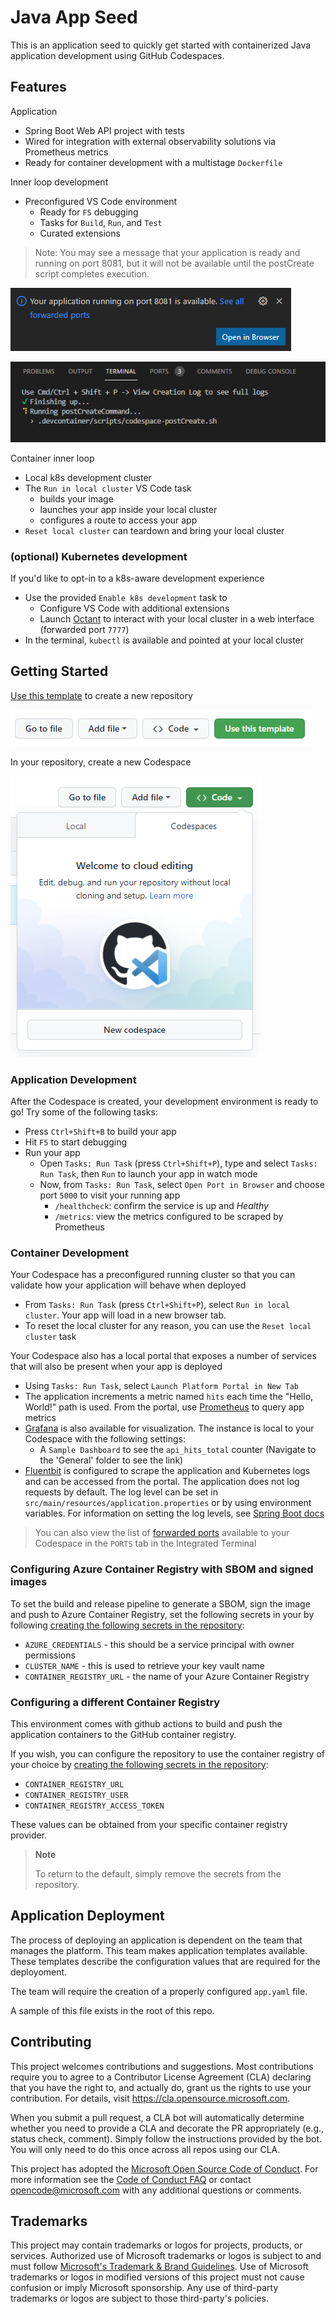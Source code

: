 # Java App Seed

This is an application seed to quickly get started with containerized Java application development using GitHub Codespaces.

## Features

Application

- Spring Boot Web API project with tests
- Wired for integration with external observability solutions via Prometheus metrics
- Ready for container development with a multistage `Dockerfile`

Inner loop development

- Preconfigured VS Code environment
  - Ready for `F5` debugging
  - Tasks for `Build`, `Run`, and `Test`
  - Curated extensions

> Note: You may see a message that your application is ready and running on port 8081, but it will not be available until the postCreate script completes execution.

![Running...](docs/running.png)

![Post Create](docs/post-create.png)

Container inner loop

- Local k8s development cluster
- The `Run in local cluster` VS Code task
  - builds your image
  - launches your app inside your local cluster
  - configures a route to access your app
- `Reset local cluster` can teardown and bring your local cluster

### (optional) Kubernetes development

If you'd like to opt-in to a k8s-aware development experience

- Use the provided `Enable k8s development` task to
  - Configure VS Code with additional extensions
  - Launch [Octant](https://github.com/vmware-tanzu/octant) to interact with your local cluster in a web interface (forwarded port `7777`)
- In the terminal, `kubectl` is available and pointed at your local cluster

## Getting Started

[Use this template](https://github.com/microsoft/dotnet-api-template/generate) to create a new repository

![Use this template](docs/use-this-template.png)

In your repository, create a new Codespace

![New codespace](docs/new-codespace.png)

### Application Development

After the Codespace is created, your development environment is ready to go! Try some of the following tasks:

- Press `Ctrl+Shift+B` to build your app
- Hit `F5` to start debugging
- Run your app
  - Open `Tasks: Run Task` (press `Ctrl+Shift+P`), type and select `Tasks: Run Task`, then `Run` to launch your app in watch mode
  - Now, from `Tasks: Run Task`, select `Open Port in Browser` and choose port `5000` to visit your running app
    - `/healthcheck`: confirm the service is up and *Healthy*
    - `/metrics`: view the metrics configured to be scraped by Prometheus

### Container Development

Your Codespace has a preconfigured running cluster so that you can validate how your application will behave when deployed

- From `Tasks: Run Task` (press `Ctrl+Shift+P`), select `Run in local cluster`. Your app will load in a new browser tab.
- To reset the local cluster for any reason, you can use the `Reset local cluster` task

Your Codespace also has a local portal that exposes a number of services that will also be present when your app is deployed

- Using `Tasks: Run Task`, select `Launch Platform Portal in New Tab`
- The application increments a metric named `hits` each time the "Hello, World!" path is used. From the portal, use [Prometheus](https://prometheus.io/) to query app metrics
- [Grafana](https://grafana.com/) is also available for visualization. The instance is local to your Codespace with the following settings:
  - A `Sample Dashboard` to see the `api_hits_total` counter (Navigate to the 'General' folder to see the link)
- [Fluentbit](https://fluentbit.io/) is configured to scrape the application and Kubernetes logs and can be accessed from the portal. The application does not log requests by default. The log level can be set in `src/main/resources/application.properties` or by using environment variables. For information on setting the log levels, see [Spring Boot docs](https://docs.spring.io/spring-boot/docs/2.5.5/reference/htmlsingle/#features.logging.log-levels)

> You can also view the list of [forwarded ports](https://docs.github.com/en/codespaces/developing-in-codespaces/forwarding-ports-in-your-codespace) available to your Codespace in the `PORTS` tab in the Integrated Terminal

### Configuring Azure Container Registry with SBOM and signed images

To set the build and release pipeline to generate a SBOM, sign the image and push to Azure Container Registry, set the following secrets in your by following [creating the following secrets in the repository](https://docs.github.com/en/actions/reference/encrypted-secrets#creating-encrypted-secrets-for-a-repository):

- `AZURE_CREDENTIALS` - this should be a service principal with owner permissions
- `CLUSTER_NAME` - this is used to retrieve your key vault name
- `CONTAINER_REGISTRY_URL` - the name of your Azure Container Registry

### Configuring a different Container Registry

This environment comes with github actions to build and push the application containers to the GitHub container registry.

If you wish, you can configure the repository to use the container registry of your choice by [creating the following secrets in the repository](https://docs.github.com/en/actions/reference/encrypted-secrets#creating-encrypted-secrets-for-a-repository):

- `CONTAINER_REGISTRY_URL`
- `CONTAINER_REGISTRY_USER`
- `CONTAINER_REGISTRY_ACCESS_TOKEN`

These values can be obtained from your specific container registry provider.

> **Note**
>
> To return to the default, simply remove the secrets from the repository.

## Application Deployment

The process of deploying an application is dependent on the team that manages the platform. This team makes application templates available. These templates describe the
configuration values that are required for the deployoment.

The team will require the creation of a properly configured ```app.yaml``` file.

A sample of this file exists in the root of this repo.

## Contributing

This project welcomes contributions and suggestions.  Most contributions require you to agree to a
Contributor License Agreement (CLA) declaring that you have the right to, and actually do, grant us
the rights to use your contribution. For details, visit https://cla.opensource.microsoft.com.

When you submit a pull request, a CLA bot will automatically determine whether you need to provide
a CLA and decorate the PR appropriately (e.g., status check, comment). Simply follow the instructions
provided by the bot. You will only need to do this once across all repos using our CLA.

This project has adopted the [Microsoft Open Source Code of Conduct](https://opensource.microsoft.com/codeofconduct/).
For more information see the [Code of Conduct FAQ](https://opensource.microsoft.com/codeofconduct/faq/) or
contact [opencode@microsoft.com](mailto:opencode@microsoft.com) with any additional questions or comments.

## Trademarks

This project may contain trademarks or logos for projects, products, or services. Authorized use of Microsoft
trademarks or logos is subject to and must follow
[Microsoft's Trademark & Brand Guidelines](https://www.microsoft.com/en-us/legal/intellectualproperty/trademarks/usage/general).
Use of Microsoft trademarks or logos in modified versions of this project must not cause confusion or imply Microsoft sponsorship.
Any use of third-party trademarks or logos are subject to those third-party's policies.
